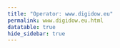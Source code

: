 ```yaml
---
title: "Operator: www.digidow.eu"
permalink: www.digidow.eu.html
datatable: true
hide_sidebar: true
---
```


<div>                        <script type="text/javascript">window.PlotlyConfig = {MathJaxConfig: 'local'};</script>
        <script src="https://cdn.plot.ly/plotly-latest.min.js"></script>                <div id="00b974eb-ca74-4f73-8a93-f6f9c03f571d" class="plotly-graph-div" style="height:100%; width:100%;"></div>            <script type="text/javascript">                                    window.PLOTLYENV=window.PLOTLYENV || {};                                    if (document.getElementById("00b974eb-ca74-4f73-8a93-f6f9c03f571d")) {                    Plotly.newPlot(                        "00b974eb-ca74-4f73-8a93-f6f9c03f571d",                        [{"name": "exit probability (%)", "type": "scatter", "x": ["2021-02-25", "2021-02-26", "2021-02-27", "2021-02-28", "2021-03-01", "2021-03-02", "2021-03-03", "2021-03-04", "2021-03-05", "2021-03-06", "2021-03-07", "2021-03-08", "2021-03-09", "2021-03-10", "2021-03-11", "2021-03-13", "2021-03-14", "2021-03-15", "2021-03-16", "2021-03-17", "2021-03-18", "2021-03-19", "2021-03-20", "2021-03-21", "2021-03-22", "2021-03-23", "2021-03-24", "2021-03-25", "2021-03-26", "2021-03-27", "2021-03-28", "2021-03-29", "2021-03-30", "2021-03-31", "2021-04-01", "2021-04-02", "2021-04-03", "2021-04-04", "2021-04-05", "2021-04-06", "2021-04-07", "2021-04-08", "2021-04-09", "2021-04-10", "2021-04-11", "2021-04-12", "2021-04-13", "2021-04-14", "2021-04-15", "2021-04-16", "2021-04-17", "2021-04-18", "2021-04-19", "2021-04-20", "2021-04-21", "2021-04-22", "2021-04-23", "2021-04-24", "2021-04-25", "2021-04-26", "2021-04-27", "2021-04-28", "2021-04-29", "2021-04-30", "2021-05-01", "2021-05-02", "2021-05-03", "2021-05-04", "2021-05-05", "2021-05-06", "2021-05-07", "2021-05-08", "2021-05-09", "2021-05-10", "2021-05-11", "2021-05-12", "2021-05-13", "2021-05-14", "2021-05-15", "2021-05-16", "2021-05-17", "2021-05-18", "2021-05-19", "2021-05-20", "2021-05-21", "2021-05-22", "2021-05-23", "2021-05-24", "2021-05-25", "2021-05-26", "2021-05-27", "2021-05-28", "2021-05-29", "2021-05-30", "2021-05-31", "2021-06-01", "2021-06-02", "2021-06-03", "2021-06-04", "2021-06-05", "2021-06-06", "2021-06-07", "2021-06-09", "2021-06-10", "2021-06-11", "2021-06-12", "2021-06-13", "2021-06-14", "2021-06-15", "2021-06-16", "2021-06-17", "2021-06-18", "2021-06-19", "2021-06-20", "2021-06-21", "2021-06-22", "2021-06-23", "2021-06-24", "2021-06-25", "2021-06-26", "2021-06-27", "2021-06-28", "2021-06-29", "2021-06-30", "2021-07-01", "2021-07-02", "2021-07-03", "2021-07-04", "2021-07-05", "2021-07-06", "2021-07-07", "2021-07-08", "2021-07-09", "2021-07-10", "2021-07-11", "2021-07-12", "2021-07-13", "2021-07-14", "2021-07-15", "2021-07-16", "2021-07-17", "2021-07-18", "2021-07-19", "2021-07-20", "2021-07-21", "2021-07-22", "2021-07-23", "2021-07-25", "2021-07-26", "2021-07-27", "2021-07-28", "2021-07-29", "2021-07-30", "2021-07-31", "2021-08-01", "2021-08-02", "2021-08-03", "2021-08-04", "2021-08-05", "2021-08-06", "2021-08-07", "2021-08-08", "2021-08-09", "2021-08-10", "2021-08-11", "2021-08-12", "2021-08-13", "2021-08-14", "2021-08-15", "2021-08-16", "2021-08-17", "2021-08-18", "2021-08-19", "2021-08-20", "2021-08-21", "2021-08-22", "2021-08-24", "2021-08-25", "2021-08-26", "2021-08-27"], "xaxis": "x", "y": [0.0, 0.0, 0.0, 0.0, 0.0, 0.0, 0.0, 0.0, 0.0, 0.0, 0.0, 0.0, 0.0, 0.0, 0.0, 0.0, 0.0, 0.0, 0.0, 0.0, 0.0, 0.0, 0.0, 0.0, 0.0, 0.0, 0.0, 0.0, 0.0, 0.0, 0.0, 0.0, 0.0, 0.0, 0.0, 0.0, 0.0, 0.0, 0.0, 0.0, 0.0, 0.0, 0.0, 0.0, 0.0, 0.0, 0.0, 0.0, 0.0, 0.0, 0.0, 0.0, 0.0, 0.0, 0.0, 0.0, 0.0, 0.0, 0.0, 0.0, 0.0, 0.0, 0.0, 0.0, 0.0, 0.0, 0.0, 0.0, 0.0, 0.0, 0.0, 0.0, 0.0, 0.0, 0.0, 0.0, 0.0, 0.0, 0.0, 0.0, 0.0, 0.0, 0.0, 0.0, 0.0, 0.0, 0.0, 0.0, 0.0, 0.0, 0.0, 0.0, 0.0, 0.0, 0.0, 0.0, 0.0, 0.0, 0.0, 0.0, 0.0, 0.0, 0.0, 0.0, 0.0, 0.0, 0.0, 0.0, 0.0, 0.0, 0.0, 0.0, 0.0, 0.0, 0.0, 0.0, 0.0, 0.0, 0.0, 0.0, 0.0, 0.0, 0.0, 0.0, 0.0, 0.0, 0.0, 0.0, 0.0, 0.0, 0.0, 0.0, 0.0, 0.0, 0.0, 0.0, 0.0, 0.0, 0.0, 0.0, 0.0, 0.0, 0.0, 0.0, 0.0, 0.0, 0.0, 0.0, 0.0, 0.0, 0.0, 0.0, 0.0, 0.0, 0.0, 0.0, 0.0, 0.0, 0.0, 0.0, 0.0, 0.0, 0.0, 0.0, 0.0, 0.0, 0.0, 0.0, 0.0, 0.0, 0.0, 0.0, 0.0, 0.0, 0.0, 0.0, 0.0, 0.0, 0.0, 0.0], "yaxis": "y"}, {"name": "guard probability (%)", "type": "scatter", "x": ["2021-02-25", "2021-02-26", "2021-02-27", "2021-02-28", "2021-03-01", "2021-03-02", "2021-03-03", "2021-03-04", "2021-03-05", "2021-03-06", "2021-03-07", "2021-03-08", "2021-03-09", "2021-03-10", "2021-03-11", "2021-03-13", "2021-03-14", "2021-03-15", "2021-03-16", "2021-03-17", "2021-03-18", "2021-03-19", "2021-03-20", "2021-03-21", "2021-03-22", "2021-03-23", "2021-03-24", "2021-03-25", "2021-03-26", "2021-03-27", "2021-03-28", "2021-03-29", "2021-03-30", "2021-03-31", "2021-04-01", "2021-04-02", "2021-04-03", "2021-04-04", "2021-04-05", "2021-04-06", "2021-04-07", "2021-04-08", "2021-04-09", "2021-04-10", "2021-04-11", "2021-04-12", "2021-04-13", "2021-04-14", "2021-04-15", "2021-04-16", "2021-04-17", "2021-04-18", "2021-04-19", "2021-04-20", "2021-04-21", "2021-04-22", "2021-04-23", "2021-04-24", "2021-04-25", "2021-04-26", "2021-04-27", "2021-04-28", "2021-04-29", "2021-04-30", "2021-05-01", "2021-05-02", "2021-05-03", "2021-05-04", "2021-05-05", "2021-05-06", "2021-05-07", "2021-05-08", "2021-05-09", "2021-05-10", "2021-05-11", "2021-05-12", "2021-05-13", "2021-05-14", "2021-05-15", "2021-05-16", "2021-05-17", "2021-05-18", "2021-05-19", "2021-05-20", "2021-05-21", "2021-05-22", "2021-05-23", "2021-05-24", "2021-05-25", "2021-05-26", "2021-05-27", "2021-05-28", "2021-05-29", "2021-05-30", "2021-05-31", "2021-06-01", "2021-06-02", "2021-06-03", "2021-06-04", "2021-06-05", "2021-06-06", "2021-06-07", "2021-06-09", "2021-06-10", "2021-06-11", "2021-06-12", "2021-06-13", "2021-06-14", "2021-06-15", "2021-06-16", "2021-06-17", "2021-06-18", "2021-06-19", "2021-06-20", "2021-06-21", "2021-06-22", "2021-06-23", "2021-06-24", "2021-06-25", "2021-06-26", "2021-06-27", "2021-06-28", "2021-06-29", "2021-06-30", "2021-07-01", "2021-07-02", "2021-07-03", "2021-07-04", "2021-07-05", "2021-07-06", "2021-07-07", "2021-07-08", "2021-07-09", "2021-07-10", "2021-07-11", "2021-07-12", "2021-07-13", "2021-07-14", "2021-07-15", "2021-07-16", "2021-07-17", "2021-07-18", "2021-07-19", "2021-07-20", "2021-07-21", "2021-07-22", "2021-07-23", "2021-07-25", "2021-07-26", "2021-07-27", "2021-07-28", "2021-07-29", "2021-07-30", "2021-07-31", "2021-08-01", "2021-08-02", "2021-08-03", "2021-08-04", "2021-08-05", "2021-08-06", "2021-08-07", "2021-08-08", "2021-08-09", "2021-08-10", "2021-08-11", "2021-08-12", "2021-08-13", "2021-08-14", "2021-08-15", "2021-08-16", "2021-08-17", "2021-08-18", "2021-08-19", "2021-08-20", "2021-08-21", "2021-08-22", "2021-08-24", "2021-08-25", "2021-08-26", "2021-08-27"], "xaxis": "x", "y": [0.0, 0.0, 0.0, 0.0, 0.0, 0.0, 0.0, 0.0, 0.0, 0.0, 0.0, 0.0, 0.0, 0.0, 0.0, 0.0, 0.0, 0.0, 0.0, 0.0, 0.0, 0.0, 0.0, 0.0, 0.0, 0.0, 0.0, 0.0, 0.0, 0.0, 0.0, 0.0, 0.0, 0.0, 0.0, 0.0, 0.0, 0.0, 0.0, 0.0, 0.0, 0.0, 0.0, 0.0, 0.0, 0.0, 0.0, 0.0, 0.0, 0.0, 0.0, 0.0, 0.0, 0.0, 0.0, 0.0, 0.0, 0.0, 0.0, 0.0, 0.0, 0.0, 0.0, 0.0, 0.0, 0.0, 0.0, 0.0, 0.0, 0.0, 0.0, 0.0, 0.0, 0.0, 0.0, 0.0, 0.0, 0.0, 0.0, 0.0, 0.0, 0.0, 0.0, 0.0, 0.0, 0.0, 0.0, 0.0, 0.0, 0.0, 0.0, 0.0, 0.0, 0.0, 0.0, 0.0, 0.0, 0.0, 0.0, 0.0, 0.0, 0.0, 0.0, 0.0, 0.0, 0.0, 0.0, 0.0, 0.0, 0.0, 0.0, 0.0, 0.0, 0.0, 0.0, 0.0, 0.0, 0.0, 0.0, 0.0, 0.0, 0.0, 0.0, 0.0, 0.0, 0.0, 0.0, 0.0, 0.0, 0.0, 0.0, 0.0, 0.0, 0.0, 0.0, 0.0, 0.0, 0.0, 0.0, 0.0, 0.0, 0.0, 0.0, 0.0, 0.0, 0.0, 0.0, 0.0, 0.0, 0.0, 0.0, 0.0, 0.0, 0.0, 0.0, 0.0, 0.0, 0.0, 0.0, 0.0, 0.0, 0.0, 0.0, 0.0, 0.0, 0.0, 0.0, 0.0, 0.0, 0.0, 0.0, 0.0, 0.0, 0.0, 0.0, 0.0, 0.0, 0.0, 0.0, 0.0], "yaxis": "y"}, {"name": "advertised bandwidth", "type": "scatter", "x": ["2021-02-25", "2021-02-26", "2021-02-27", "2021-02-28", "2021-03-01", "2021-03-02", "2021-03-03", "2021-03-04", "2021-03-05", "2021-03-06", "2021-03-07", "2021-03-08", "2021-03-09", "2021-03-10", "2021-03-11", "2021-03-13", "2021-03-14", "2021-03-15", "2021-03-16", "2021-03-17", "2021-03-18", "2021-03-19", "2021-03-20", "2021-03-21", "2021-03-22", "2021-03-23", "2021-03-24", "2021-03-25", "2021-03-26", "2021-03-27", "2021-03-28", "2021-03-29", "2021-03-30", "2021-03-31", "2021-04-01", "2021-04-02", "2021-04-03", "2021-04-04", "2021-04-05", "2021-04-06", "2021-04-07", "2021-04-08", "2021-04-09", "2021-04-10", "2021-04-11", "2021-04-12", "2021-04-13", "2021-04-14", "2021-04-15", "2021-04-16", "2021-04-17", "2021-04-18", "2021-04-19", "2021-04-20", "2021-04-21", "2021-04-22", "2021-04-23", "2021-04-24", "2021-04-25", "2021-04-26", "2021-04-27", "2021-04-28", "2021-04-29", "2021-04-30", "2021-05-01", "2021-05-02", "2021-05-03", "2021-05-04", "2021-05-05", "2021-05-06", "2021-05-07", "2021-05-08", "2021-05-09", "2021-05-10", "2021-05-11", "2021-05-12", "2021-05-13", "2021-05-14", "2021-05-15", "2021-05-16", "2021-05-17", "2021-05-18", "2021-05-19", "2021-05-20", "2021-05-21", "2021-05-22", "2021-05-23", "2021-05-24", "2021-05-25", "2021-05-26", "2021-05-27", "2021-05-28", "2021-05-29", "2021-05-30", "2021-05-31", "2021-06-01", "2021-06-02", "2021-06-03", "2021-06-04", "2021-06-05", "2021-06-06", "2021-06-07", "2021-06-09", "2021-06-10", "2021-06-11", "2021-06-12", "2021-06-13", "2021-06-14", "2021-06-15", "2021-06-16", "2021-06-17", "2021-06-18", "2021-06-19", "2021-06-20", "2021-06-21", "2021-06-22", "2021-06-23", "2021-06-24", "2021-06-25", "2021-06-26", "2021-06-27", "2021-06-28", "2021-06-29", "2021-06-30", "2021-07-01", "2021-07-02", "2021-07-03", "2021-07-04", "2021-07-05", "2021-07-06", "2021-07-07", "2021-07-08", "2021-07-09", "2021-07-10", "2021-07-11", "2021-07-12", "2021-07-13", "2021-07-14", "2021-07-15", "2021-07-16", "2021-07-17", "2021-07-18", "2021-07-19", "2021-07-20", "2021-07-21", "2021-07-22", "2021-07-23", "2021-07-25", "2021-07-26", "2021-07-27", "2021-07-28", "2021-07-29", "2021-07-30", "2021-07-31", "2021-08-01", "2021-08-02", "2021-08-03", "2021-08-04", "2021-08-05", "2021-08-06", "2021-08-07", "2021-08-08", "2021-08-09", "2021-08-10", "2021-08-11", "2021-08-12", "2021-08-13", "2021-08-14", "2021-08-15", "2021-08-16", "2021-08-17", "2021-08-18", "2021-08-19", "2021-08-20", "2021-08-21", "2021-08-22", "2021-08-24", "2021-08-25", "2021-08-26", "2021-08-27"], "xaxis": "x", "y": [0.0, 0.0, 0.0, 0.04, 0.04, 0.04, 0.04, 0.04, 0.04, 0.04, 0.04, 0.04, 0.04, 0.04, 0.05, 0.05, 0.05, 0.04, 0.04, 0.04, 0.04, 0.04, 0.04, 0.04, 0.04, 0.04, 0.04, 0.04, 0.04, 0.04, 0.04, 0.04, 0.04, 0.04, 0.04, 0.04, 0.04, 0.04, 0.04, 0.04, 0.04, 0.04, 0.04, 0.04, 0.04, 0.04, 0.04, 0.04, 0.04, 0.04, 0.04, 0.04, 0.04, 0.04, 0.04, 0.04, 0.04, 0.04, 0.04, 0.04, 0.04, 0.04, 0.04, 0.04, 0.04, 0.04, 0.04, 0.04, 0.04, 0.04, 0.04, 0.04, 0.04, 0.04, 0.04, 0.04, 0.04, 0.04, 0.04, 0.04, 0.04, 0.04, 0.04, 0.04, 0.04, 0.04, 0.04, 0.04, 0.04, 0.04, 0.04, 0.04, 0.04, 0.04, 0.04, 0.04, 0.04, 0.04, 0.04, 0.04, 0.04, 0.04, 0.04, 0.04, 0.04, 0.04, 0.04, 0.04, 0.04, 0.04, 0.04, 0.04, 0.04, 0.04, 0.04, 0.04, 0.04, 0.04, 0.04, 0.04, 0.04, 0.04, 0.04, 0.04, 0.04, 0.04, 0.04, 0.04, 0.04, 0.04, 0.04, 0.04, 0.04, 0.04, 0.04, 0.04, 0.04, 0.04, 0.04, 0.04, 0.04, 0.04, 0.04, 0.04, 0.04, 0.04, 0.04, 0.04, 0.04, 0.04, 0.04, 0.04, 0.04, 0.04, 0.04, 0.04, 0.04, 0.04, 0.04, 0.04, 0.04, 0.04, 0.04, 0.04, 0.04, 0.04, 0.04, 0.04, 0.04, 0.04, 0.04, 0.04, 0.04, 0.04, 0.04, 0.04, 0.04, 0.04, 0.04, 0.04], "yaxis": "y2"}],                        {"hovermode": "x", "template": {"data": {"bar": [{"error_x": {"color": "#2a3f5f"}, "error_y": {"color": "#2a3f5f"}, "marker": {"line": {"color": "#E5ECF6", "width": 0.5}}, "type": "bar"}], "barpolar": [{"marker": {"line": {"color": "#E5ECF6", "width": 0.5}}, "type": "barpolar"}], "carpet": [{"aaxis": {"endlinecolor": "#2a3f5f", "gridcolor": "white", "linecolor": "white", "minorgridcolor": "white", "startlinecolor": "#2a3f5f"}, "baxis": {"endlinecolor": "#2a3f5f", "gridcolor": "white", "linecolor": "white", "minorgridcolor": "white", "startlinecolor": "#2a3f5f"}, "type": "carpet"}], "choropleth": [{"colorbar": {"outlinewidth": 0, "ticks": ""}, "type": "choropleth"}], "contour": [{"colorbar": {"outlinewidth": 0, "ticks": ""}, "colorscale": [[0.0, "#0d0887"], [0.1111111111111111, "#46039f"], [0.2222222222222222, "#7201a8"], [0.3333333333333333, "#9c179e"], [0.4444444444444444, "#bd3786"], [0.5555555555555556, "#d8576b"], [0.6666666666666666, "#ed7953"], [0.7777777777777778, "#fb9f3a"], [0.8888888888888888, "#fdca26"], [1.0, "#f0f921"]], "type": "contour"}], "contourcarpet": [{"colorbar": {"outlinewidth": 0, "ticks": ""}, "type": "contourcarpet"}], "heatmap": [{"colorbar": {"outlinewidth": 0, "ticks": ""}, "colorscale": [[0.0, "#0d0887"], [0.1111111111111111, "#46039f"], [0.2222222222222222, "#7201a8"], [0.3333333333333333, "#9c179e"], [0.4444444444444444, "#bd3786"], [0.5555555555555556, "#d8576b"], [0.6666666666666666, "#ed7953"], [0.7777777777777778, "#fb9f3a"], [0.8888888888888888, "#fdca26"], [1.0, "#f0f921"]], "type": "heatmap"}], "heatmapgl": [{"colorbar": {"outlinewidth": 0, "ticks": ""}, "colorscale": [[0.0, "#0d0887"], [0.1111111111111111, "#46039f"], [0.2222222222222222, "#7201a8"], [0.3333333333333333, "#9c179e"], [0.4444444444444444, "#bd3786"], [0.5555555555555556, "#d8576b"], [0.6666666666666666, "#ed7953"], [0.7777777777777778, "#fb9f3a"], [0.8888888888888888, "#fdca26"], [1.0, "#f0f921"]], "type": "heatmapgl"}], "histogram": [{"marker": {"colorbar": {"outlinewidth": 0, "ticks": ""}}, "type": "histogram"}], "histogram2d": [{"colorbar": {"outlinewidth": 0, "ticks": ""}, "colorscale": [[0.0, "#0d0887"], [0.1111111111111111, "#46039f"], [0.2222222222222222, "#7201a8"], [0.3333333333333333, "#9c179e"], [0.4444444444444444, "#bd3786"], [0.5555555555555556, "#d8576b"], [0.6666666666666666, "#ed7953"], [0.7777777777777778, "#fb9f3a"], [0.8888888888888888, "#fdca26"], [1.0, "#f0f921"]], "type": "histogram2d"}], "histogram2dcontour": [{"colorbar": {"outlinewidth": 0, "ticks": ""}, "colorscale": [[0.0, "#0d0887"], [0.1111111111111111, "#46039f"], [0.2222222222222222, "#7201a8"], [0.3333333333333333, "#9c179e"], [0.4444444444444444, "#bd3786"], [0.5555555555555556, "#d8576b"], [0.6666666666666666, "#ed7953"], [0.7777777777777778, "#fb9f3a"], [0.8888888888888888, "#fdca26"], [1.0, "#f0f921"]], "type": "histogram2dcontour"}], "mesh3d": [{"colorbar": {"outlinewidth": 0, "ticks": ""}, "type": "mesh3d"}], "parcoords": [{"line": {"colorbar": {"outlinewidth": 0, "ticks": ""}}, "type": "parcoords"}], "pie": [{"automargin": true, "type": "pie"}], "scatter": [{"marker": {"colorbar": {"outlinewidth": 0, "ticks": ""}}, "type": "scatter"}], "scatter3d": [{"line": {"colorbar": {"outlinewidth": 0, "ticks": ""}}, "marker": {"colorbar": {"outlinewidth": 0, "ticks": ""}}, "type": "scatter3d"}], "scattercarpet": [{"marker": {"colorbar": {"outlinewidth": 0, "ticks": ""}}, "type": "scattercarpet"}], "scattergeo": [{"marker": {"colorbar": {"outlinewidth": 0, "ticks": ""}}, "type": "scattergeo"}], "scattergl": [{"marker": {"colorbar": {"outlinewidth": 0, "ticks": ""}}, "type": "scattergl"}], "scattermapbox": [{"marker": {"colorbar": {"outlinewidth": 0, "ticks": ""}}, "type": "scattermapbox"}], "scatterpolar": [{"marker": {"colorbar": {"outlinewidth": 0, "ticks": ""}}, "type": "scatterpolar"}], "scatterpolargl": [{"marker": {"colorbar": {"outlinewidth": 0, "ticks": ""}}, "type": "scatterpolargl"}], "scatterternary": [{"marker": {"colorbar": {"outlinewidth": 0, "ticks": ""}}, "type": "scatterternary"}], "surface": [{"colorbar": {"outlinewidth": 0, "ticks": ""}, "colorscale": [[0.0, "#0d0887"], [0.1111111111111111, "#46039f"], [0.2222222222222222, "#7201a8"], [0.3333333333333333, "#9c179e"], [0.4444444444444444, "#bd3786"], [0.5555555555555556, "#d8576b"], [0.6666666666666666, "#ed7953"], [0.7777777777777778, "#fb9f3a"], [0.8888888888888888, "#fdca26"], [1.0, "#f0f921"]], "type": "surface"}], "table": [{"cells": {"fill": {"color": "#EBF0F8"}, "line": {"color": "white"}}, "header": {"fill": {"color": "#C8D4E3"}, "line": {"color": "white"}}, "type": "table"}]}, "layout": {"annotationdefaults": {"arrowcolor": "#2a3f5f", "arrowhead": 0, "arrowwidth": 1}, "autotypenumbers": "strict", "coloraxis": {"colorbar": {"outlinewidth": 0, "ticks": ""}}, "colorscale": {"diverging": [[0, "#8e0152"], [0.1, "#c51b7d"], [0.2, "#de77ae"], [0.3, "#f1b6da"], [0.4, "#fde0ef"], [0.5, "#f7f7f7"], [0.6, "#e6f5d0"], [0.7, "#b8e186"], [0.8, "#7fbc41"], [0.9, "#4d9221"], [1, "#276419"]], "sequential": [[0.0, "#0d0887"], [0.1111111111111111, "#46039f"], [0.2222222222222222, "#7201a8"], [0.3333333333333333, "#9c179e"], [0.4444444444444444, "#bd3786"], [0.5555555555555556, "#d8576b"], [0.6666666666666666, "#ed7953"], [0.7777777777777778, "#fb9f3a"], [0.8888888888888888, "#fdca26"], [1.0, "#f0f921"]], "sequentialminus": [[0.0, "#0d0887"], [0.1111111111111111, "#46039f"], [0.2222222222222222, "#7201a8"], [0.3333333333333333, "#9c179e"], [0.4444444444444444, "#bd3786"], [0.5555555555555556, "#d8576b"], [0.6666666666666666, "#ed7953"], [0.7777777777777778, "#fb9f3a"], [0.8888888888888888, "#fdca26"], [1.0, "#f0f921"]]}, "colorway": ["#636efa", "#EF553B", "#00cc96", "#ab63fa", "#FFA15A", "#19d3f3", "#FF6692", "#B6E880", "#FF97FF", "#FECB52"], "font": {"color": "#2a3f5f"}, "geo": {"bgcolor": "white", "lakecolor": "white", "landcolor": "#E5ECF6", "showlakes": true, "showland": true, "subunitcolor": "white"}, "hoverlabel": {"align": "left"}, "hovermode": "closest", "mapbox": {"style": "light"}, "paper_bgcolor": "white", "plot_bgcolor": "#E5ECF6", "polar": {"angularaxis": {"gridcolor": "white", "linecolor": "white", "ticks": ""}, "bgcolor": "#E5ECF6", "radialaxis": {"gridcolor": "white", "linecolor": "white", "ticks": ""}}, "scene": {"xaxis": {"backgroundcolor": "#E5ECF6", "gridcolor": "white", "gridwidth": 2, "linecolor": "white", "showbackground": true, "ticks": "", "zerolinecolor": "white"}, "yaxis": {"backgroundcolor": "#E5ECF6", "gridcolor": "white", "gridwidth": 2, "linecolor": "white", "showbackground": true, "ticks": "", "zerolinecolor": "white"}, "zaxis": {"backgroundcolor": "#E5ECF6", "gridcolor": "white", "gridwidth": 2, "linecolor": "white", "showbackground": true, "ticks": "", "zerolinecolor": "white"}}, "shapedefaults": {"line": {"color": "#2a3f5f"}}, "ternary": {"aaxis": {"gridcolor": "white", "linecolor": "white", "ticks": ""}, "baxis": {"gridcolor": "white", "linecolor": "white", "ticks": ""}, "bgcolor": "#E5ECF6", "caxis": {"gridcolor": "white", "linecolor": "white", "ticks": ""}}, "title": {"x": 0.05}, "xaxis": {"automargin": true, "gridcolor": "white", "linecolor": "white", "ticks": "", "title": {"standoff": 15}, "zerolinecolor": "white", "zerolinewidth": 2}, "yaxis": {"automargin": true, "gridcolor": "white", "linecolor": "white", "ticks": "", "title": {"standoff": 15}, "zerolinecolor": "white", "zerolinewidth": 2}}}, "xaxis": {"anchor": "y", "domain": [0.0, 0.94], "rangeselector": {"buttons": [{"count": 7, "label": "week", "step": "day", "stepmode": "backward"}, {"count": 1, "label": "month", "step": "month", "stepmode": "backward"}, {"count": 6, "label": "6 months", "step": "month", "stepmode": "backward"}, {"count": 1, "label": "year", "step": "year", "stepmode": "backward"}, {"step": "all"}]}}, "yaxis": {"anchor": "x", "domain": [0.0, 1.0], "rangemode": "nonnegative", "ticksuffix": "%", "title": {"text": "exit / guard probability"}}, "yaxis2": {"anchor": "x", "overlaying": "y", "rangemode": "nonnegative", "side": "right", "ticksuffix": " Gbit/s", "title": {"text": "advertised bandwidth"}}},                        {"responsive": true}                    )                };                            </script>        </div>

Only verified relays are included in the graph and table. A verified relay claims to be part of a domain
and can be verified to be part of it via the
["well-known" URL or DNS records](https://nusenu.github.io/ContactInfo-Information-Sharing-Specification/#proof).

<div class="datatable-begin"></div>

| Nickname                                                                                |   Mbit/s | Exit   | IPv4                                                 | IPv6   | First Seen   | Tor Version       | AS Name                                         |
|:----------------------------------------------------------------------------------------|---------:|:-------|:-----------------------------------------------------|:-------|:-------------|:------------------|:------------------------------------------------|
| [INSRelay42at8443](https://yui.cat/relay/008196DC449482C73CFA9712445223917F760921.html) |        0 | N      | [140.78.100.42](https://stat.ripe.net/140.78.100.42) | None   | 2021-02-26   | 0.4.6.0-alpha-dev | [University Linz](https://stat.ripe.net/AS1205) |
| [INSRelay28at5443](https://yui.cat/relay/0DBA891A70AE95D4AD77593A936E6C04ABF2E7CE.html) |        0 | N      | [140.78.100.28](https://stat.ripe.net/140.78.100.28) | None   | 2021-02-26   | 0.4.6.0-alpha-dev | [University Linz](https://stat.ripe.net/AS1205) |
| [INSRelay35at8443](https://yui.cat/relay/0FB07690D64CE5C22B5175183C0E59678CDF7EAB.html) |        0 | N      | [140.78.100.35](https://stat.ripe.net/140.78.100.35) | None   | 2021-02-26   | 0.4.6.0-alpha-dev | [University Linz](https://stat.ripe.net/AS1205) |
| [INSRelay38at5443](https://yui.cat/relay/23D5D8219A8EB7610AB33CFAD589FD72A844356A.html) |        0 | N      | [140.78.100.38](https://stat.ripe.net/140.78.100.38) | None   | 2021-02-26   | 0.4.6.0-alpha-dev | [University Linz](https://stat.ripe.net/AS1205) |
| [INSRelay16at5443](https://yui.cat/relay/249C3A5ED8B1A8D21A3853EE7366F4FF966DD4FD.html) |        0 | N      | [140.78.100.16](https://stat.ripe.net/140.78.100.16) | None   | 2021-02-26   | 0.4.6.0-alpha-dev | [University Linz](https://stat.ripe.net/AS1205) |
| [INSRelay15at5443](https://yui.cat/relay/3434F6A8D29D147D901FCCD46BCA03A76F5181AD.html) |        0 | N      | [140.78.100.15](https://stat.ripe.net/140.78.100.15) | None   | 2021-02-26   | 0.4.6.0-alpha-dev | [University Linz](https://stat.ripe.net/AS1205) |
| [INSRelay43at5443](https://yui.cat/relay/40B334132EB4D680AC00202E0186DBB57BFF17CE.html) |        0 | N      | [140.78.100.43](https://stat.ripe.net/140.78.100.43) | None   | 2021-02-26   | 0.4.6.0-alpha-dev | [University Linz](https://stat.ripe.net/AS1205) |
| [INSRelay25at5443](https://yui.cat/relay/4FDEC4A52538AA91220D04FC25EE4AE2C725C2FE.html) |        0 | N      | [140.78.100.25](https://stat.ripe.net/140.78.100.25) | None   | 2021-02-26   | 0.4.6.0-alpha-dev | [University Linz](https://stat.ripe.net/AS1205) |
| [INSRelay20at8443](https://yui.cat/relay/58CBD772422AEFA87190560C193C0E8C03BDA6BF.html) |        0 | N      | [140.78.100.20](https://stat.ripe.net/140.78.100.20) | None   | 2021-02-26   | 0.4.6.0-alpha-dev | [University Linz](https://stat.ripe.net/AS1205) |
| [INSRelay28at8443](https://yui.cat/relay/592AB80372DB0365F9A2357702AC97C06E5F835C.html) |        0 | N      | [140.78.100.28](https://stat.ripe.net/140.78.100.28) | None   | 2021-02-26   | 0.4.6.0-alpha-dev | [University Linz](https://stat.ripe.net/AS1205) |
| [INSRelay23at8443](https://yui.cat/relay/5B07A1CEA43BCA98A971E47611C0F0D61B18761D.html) |        0 | N      | [140.78.100.23](https://stat.ripe.net/140.78.100.23) | None   | 2021-02-26   | 0.4.6.0-alpha-dev | [University Linz](https://stat.ripe.net/AS1205) |
| [INSRelay20at5443](https://yui.cat/relay/5BFFE8DAE56B1DA090BBB7BAEFC911B102D065F8.html) |        0 | N      | [140.78.100.20](https://stat.ripe.net/140.78.100.20) | None   | 2021-02-26   | 0.4.6.0-alpha-dev | [University Linz](https://stat.ripe.net/AS1205) |
| [INSRelay27at8443](https://yui.cat/relay/6569D762AC448127664750B089F80D1597ECB709.html) |        0 | N      | [140.78.100.27](https://stat.ripe.net/140.78.100.27) | None   | 2021-02-26   | 0.4.6.0-alpha-dev | [University Linz](https://stat.ripe.net/AS1205) |
| [INSRelay22at5443](https://yui.cat/relay/69D7FEF9B0026393C2FD73E897C71C102ABACA5C.html) |        0 | N      | [140.78.100.22](https://stat.ripe.net/140.78.100.22) | None   | 2021-02-26   | 0.4.6.0-alpha-dev | [University Linz](https://stat.ripe.net/AS1205) |
| [INSRelay21at5443](https://yui.cat/relay/6E3508CB2374D411CD41FEE8ECDF70DA3A2F7A28.html) |        0 | N      | [140.78.100.21](https://stat.ripe.net/140.78.100.21) | None   | 2021-02-26   | 0.4.6.0-alpha-dev | [University Linz](https://stat.ripe.net/AS1205) |
| [INSRelay15at8443](https://yui.cat/relay/70882B116C73BE323036D824315A050EE796C445.html) |        0 | N      | [140.78.100.15](https://stat.ripe.net/140.78.100.15) | None   | 2021-02-26   | 0.4.6.0-alpha-dev | [University Linz](https://stat.ripe.net/AS1205) |
| [INSRelay26at5443](https://yui.cat/relay/70B2D83BFCA9502E37EAF49DC685166718EADEFE.html) |        0 | N      | [140.78.100.26](https://stat.ripe.net/140.78.100.26) | None   | 2021-02-26   | 0.4.6.0-alpha-dev | [University Linz](https://stat.ripe.net/AS1205) |
| [INSRelay29at8443](https://yui.cat/relay/73F34CDC592584C0519988E443E6FDFBA72C790B.html) |        0 | N      | [140.78.100.29](https://stat.ripe.net/140.78.100.29) | None   | 2021-02-26   | 0.4.6.0-alpha-dev | [University Linz](https://stat.ripe.net/AS1205) |
| [INSRelay17at8443](https://yui.cat/relay/742425F73781A5A50932C09EEA8A5A596995217E.html) |        0 | N      | [140.78.100.17](https://stat.ripe.net/140.78.100.17) | None   | 2021-02-26   | 0.4.6.0-alpha-dev | [University Linz](https://stat.ripe.net/AS1205) |
| [INSRelay37at5443](https://yui.cat/relay/746BE16C31791C9A7D15461F734F0C017DDC55EE.html) |        0 | N      | [140.78.100.37](https://stat.ripe.net/140.78.100.37) | None   | 2021-02-26   | 0.4.6.0-alpha-dev | [University Linz](https://stat.ripe.net/AS1205) |
| [INSRelay29at5443](https://yui.cat/relay/795D165D2AD5E7FFE28573924F92895D08E0170D.html) |        0 | N      | [140.78.100.29](https://stat.ripe.net/140.78.100.29) | None   | 2021-02-26   | 0.4.6.0-alpha-dev | [University Linz](https://stat.ripe.net/AS1205) |
| [INSRelay39at8443](https://yui.cat/relay/831F731BA469539EFBEEF609D4DEE0382BB8FC68.html) |        0 | N      | [140.78.100.39](https://stat.ripe.net/140.78.100.39) | None   | 2021-02-26   | 0.4.6.0-alpha-dev | [University Linz](https://stat.ripe.net/AS1205) |
| [INSRelay24at5443](https://yui.cat/relay/837405E32D70E1B29CE1FFE85C053E41CBF267A8.html) |        0 | N      | [140.78.100.24](https://stat.ripe.net/140.78.100.24) | None   | 2021-02-26   | 0.4.6.0-alpha-dev | [University Linz](https://stat.ripe.net/AS1205) |
| [INSRelay36at8443](https://yui.cat/relay/877AAA1DF08D902DCA667056EB6DFC4CD2B06658.html) |        0 | N      | [140.78.100.36](https://stat.ripe.net/140.78.100.36) | None   | 2021-02-26   | 0.4.6.0-alpha-dev | [University Linz](https://stat.ripe.net/AS1205) |
| [INSRelay19at8443](https://yui.cat/relay/885C7B6EB943068B762070E276E299319E5AB08C.html) |        0 | N      | [140.78.100.19](https://stat.ripe.net/140.78.100.19) | None   | 2021-02-26   | 0.4.6.0-alpha-dev | [University Linz](https://stat.ripe.net/AS1205) |
| [INSRelay38at8443](https://yui.cat/relay/8AC81A91A1196C2C1CBED71C96AA204F7B0FFE00.html) |        0 | N      | [140.78.100.38](https://stat.ripe.net/140.78.100.38) | None   | 2021-02-26   | 0.4.6.0-alpha-dev | [University Linz](https://stat.ripe.net/AS1205) |
| [INSRelay25at8443](https://yui.cat/relay/9385FF13D9E3BAB934ABCBA61EE63E10346E3673.html) |        0 | N      | [140.78.100.25](https://stat.ripe.net/140.78.100.25) | None   | 2021-02-26   | 0.4.6.0-alpha-dev | [University Linz](https://stat.ripe.net/AS1205) |
| [INSRelay21at8443](https://yui.cat/relay/97E348CE78F9525797DA4827FCAE94C15FDFF9AA.html) |        0 | N      | [140.78.100.21](https://stat.ripe.net/140.78.100.21) | None   | 2021-02-26   | 0.4.6.0-alpha-dev | [University Linz](https://stat.ripe.net/AS1205) |
| [INSRelay27at5443](https://yui.cat/relay/9C4CD321BFEA796CE871F186776001FBEF886427.html) |        0 | N      | [140.78.100.27](https://stat.ripe.net/140.78.100.27) | None   | 2021-02-26   | 0.4.6.0-alpha-dev | [University Linz](https://stat.ripe.net/AS1205) |
| [INSRelay14at8443](https://yui.cat/relay/9C97939FD72EA7A301195E41DCDA907E4494A9B5.html) |        0 | N      | [140.78.100.14](https://stat.ripe.net/140.78.100.14) | None   | 2021-02-26   | 0.4.6.0-alpha-dev | [University Linz](https://stat.ripe.net/AS1205) |
| [INSRelay42at5443](https://yui.cat/relay/9D970B7FBAC353D8F6049AD4E0CEE06BBDE4E17E.html) |        0 | N      | [140.78.100.42](https://stat.ripe.net/140.78.100.42) | None   | 2021-02-26   | 0.4.6.0-alpha-dev | [University Linz](https://stat.ripe.net/AS1205) |
| [INSRelay18at8443](https://yui.cat/relay/9D97F82F160AEF3FFD7A0AB2BFB68B691121CB11.html) |        0 | N      | [140.78.100.18](https://stat.ripe.net/140.78.100.18) | None   | 2021-02-26   | 0.4.6.0-alpha-dev | [University Linz](https://stat.ripe.net/AS1205) |
| [INSRelay19at5443](https://yui.cat/relay/B143359560E1930347825D441AF91E737A4B9DF3.html) |        0 | N      | [140.78.100.19](https://stat.ripe.net/140.78.100.19) | None   | 2021-02-26   | 0.4.6.0-alpha-dev | [University Linz](https://stat.ripe.net/AS1205) |
| [INSRelay18at5443](https://yui.cat/relay/B65EBC8D596BBCAD0AF6092C733C00872959FD68.html) |        0 | N      | [140.78.100.18](https://stat.ripe.net/140.78.100.18) | None   | 2021-02-26   | 0.4.6.0-alpha-dev | [University Linz](https://stat.ripe.net/AS1205) |
| [INSRelay40at8443](https://yui.cat/relay/B8C9CA7A90A2D94406C6D9899340EB68DA4265B8.html) |        0 | N      | [140.78.100.40](https://stat.ripe.net/140.78.100.40) | None   | 2021-02-26   | 0.4.6.0-alpha-dev | [University Linz](https://stat.ripe.net/AS1205) |
| [INSRelay16at8443](https://yui.cat/relay/B9208EAD1E688E9EE43A05159ACD4638EB4DFD8A.html) |        0 | N      | [140.78.100.16](https://stat.ripe.net/140.78.100.16) | None   | 2021-02-26   | 0.4.6.0-alpha-dev | [University Linz](https://stat.ripe.net/AS1205) |
| [INSRelay39at5443](https://yui.cat/relay/B97715C8A1EE72679C74480F301B11AC015B4C54.html) |        0 | N      | [140.78.100.39](https://stat.ripe.net/140.78.100.39) | None   | 2021-02-26   | 0.4.6.0-alpha-dev | [University Linz](https://stat.ripe.net/AS1205) |
| [INSRelay43at8443](https://yui.cat/relay/BC6E80744314F16054A64EE0F2302F082C929958.html) |        0 | N      | [140.78.100.43](https://stat.ripe.net/140.78.100.43) | None   | 2021-02-26   | 0.4.6.0-alpha-dev | [University Linz](https://stat.ripe.net/AS1205) |
| [INSRelay36at5443](https://yui.cat/relay/C0360EB664017B831FF73FE2A41A154CE264FAC4.html) |        0 | N      | [140.78.100.36](https://stat.ripe.net/140.78.100.36) | None   | 2021-02-26   | 0.4.6.0-alpha-dev | [University Linz](https://stat.ripe.net/AS1205) |
| [INSRelay14at5443](https://yui.cat/relay/C1CA4E603F152E8C86E864F4FBF1162A3BFDF587.html) |        0 | N      | [140.78.100.14](https://stat.ripe.net/140.78.100.14) | None   | 2021-02-25   | 0.4.6.0-alpha-dev | [University Linz](https://stat.ripe.net/AS1205) |
| [INSRelay41at8443](https://yui.cat/relay/C9525872E3AA926402D8998085A409C7BBDFAE59.html) |        0 | N      | [140.78.100.41](https://stat.ripe.net/140.78.100.41) | None   | 2021-02-26   | 0.4.6.0-alpha-dev | [University Linz](https://stat.ripe.net/AS1205) |
| [INSRelay26at8443](https://yui.cat/relay/CB2EC8D80624CA6DD5092E1A794DEA488A81B50A.html) |        0 | N      | [140.78.100.26](https://stat.ripe.net/140.78.100.26) | None   | 2021-02-26   | 0.4.6.0-alpha-dev | [University Linz](https://stat.ripe.net/AS1205) |
| [INSRelay37at8443](https://yui.cat/relay/CFB535715442BC0E9F6AF224A794BBFA02D0B343.html) |        0 | N      | [140.78.100.37](https://stat.ripe.net/140.78.100.37) | None   | 2021-02-26   | 0.4.6.0-alpha-dev | [University Linz](https://stat.ripe.net/AS1205) |
| [INSRelay41at5443](https://yui.cat/relay/D6015DEF7073A550DB4E797C76A71F35D28468A2.html) |        0 | N      | [140.78.100.41](https://stat.ripe.net/140.78.100.41) | None   | 2021-02-26   | 0.4.6.0-alpha-dev | [University Linz](https://stat.ripe.net/AS1205) |
| [INSRelay24at8443](https://yui.cat/relay/DC5BACF269EFDC7FE91356F2A98ADDAA49BD82EC.html) |        0 | N      | [140.78.100.24](https://stat.ripe.net/140.78.100.24) | None   | 2021-02-26   | 0.4.6.0-alpha-dev | [University Linz](https://stat.ripe.net/AS1205) |
| [INSRelay40at5443](https://yui.cat/relay/DE879EBAF50B900E1940A97B048293006874EA93.html) |        0 | N      | [140.78.100.40](https://stat.ripe.net/140.78.100.40) | None   | 2021-02-26   | 0.4.6.0-alpha-dev | [University Linz](https://stat.ripe.net/AS1205) |
| [INSRelay23at5443](https://yui.cat/relay/E637AA0AD4BCCDD1643ADBBD6E7BDE1B13527864.html) |        0 | N      | [140.78.100.23](https://stat.ripe.net/140.78.100.23) | None   | 2021-02-26   | 0.4.6.0-alpha-dev | [University Linz](https://stat.ripe.net/AS1205) |
| [INSRelay22at8443](https://yui.cat/relay/F6ECFD31A46F5174C25660E16C3C62E79974F9DD.html) |        0 | N      | [140.78.100.22](https://stat.ripe.net/140.78.100.22) | None   | 2021-02-26   | 0.4.6.0-alpha-dev | [University Linz](https://stat.ripe.net/AS1205) |
| [INSRelay17at5443](https://yui.cat/relay/F878ACA29A644FF361D998B0724863EFC077AE17.html) |        0 | N      | [140.78.100.17](https://stat.ripe.net/140.78.100.17) | None   | 2021-02-26   | 0.4.6.0-alpha-dev | [University Linz](https://stat.ripe.net/AS1205) |
| [INSRelay35at5443](https://yui.cat/relay/F97CF76D9121AC28727C22902681A9B539ABAE99.html) |        0 | N      | [140.78.100.35](https://stat.ripe.net/140.78.100.35) | None   | 2021-02-26   | 0.4.6.0-alpha-dev | [University Linz](https://stat.ripe.net/AS1205) |

<div class="datatable-end"></div> 